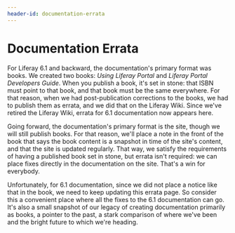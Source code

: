 ```yaml
---
header-id: documentation-errata
---
```


# Documentation Errata

For Liferay 6.1 and backward, the documentation's primary format was books. We
created two books: *Using Liferay Portal* and *Liferay Portal Developers Guide*.
When you publish a book, it's set in stone: that ISBN must point to that book,
and that book must be the same everywhere. For that reason, when we had
post-publication corrections to the books, we had to publish them as errata, and
we did that on the Liferay Wiki. Since we've retired the Liferay Wiki, errata
for 6.1 documentation now appears here. 

Going forward, the documentation's primary format is the site, though we will
still publish books. For that reason, we'll place a note in the front of the
book that says the book content is a snapshot in time of the site's content, and
that the site is updated regularly. That way, we satisfy the requirements of
having a published book set in stone, but errata isn't required: we can place
fixes directly in the documentation on the site. That's a win for everybody. 

Unfortunately, for 6.1 documentation, since we did not place a notice like that
in the book, we need to keep updating this errata page. So consider this a
convenient place where all the fixes to the 6.1 documentation can go. It's also
a small snapshot of our legacy of creating documentation primarily as books, a
pointer to the past, a stark comparison of where we've been and the bright
future to which we're heading. 
